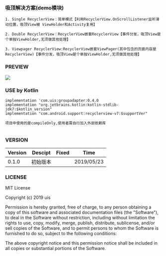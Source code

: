 
### 吸顶解决方案(demo模块)
    1. Single RecyclerView：简单模式【利用RecyclerView.OnScrollListener监听滑动位置，吸顶View被 ViewHolder和Activity复用】
    
    2. Double RecyclerView：RecyclerView嵌套RecyclerView【事件分发，吸顶View是个单独ViewHolder,无须做其他处理】
    
    3. Viewpager RecyclerView:RecyclerView嵌套ViewPager(其中包含的页面内容是RecyclerView)【事件分发，吸顶View是个单独ViewHolder,无须做其他处理】
    

### PREVIEW
![](/preview/001.png) 

### USE by Kotlin
    implementation 'com.uis:groupadapter:0.4.0
    implementation "org.jetbrains.kotlin:kotlin-stdlib-jdk7:$kotlin_version"
    implementation "com.android.support:recyclerview-v7:$supportVer"

``` 项目中使用的是compileOnly,使用者需自行加入外部依赖库 ```

```

```




### VERSION

Version|Descipt|Fixed|Time
----|----|----|----
0.1.0|初始版本| |2019/05/23


### LICENSE
MIT License

Copyright (c) 2019 uis

Permission is hereby granted, free of charge, to any person obtaining a copy
of this software and associated documentation files (the "Software"), to deal
in the Software without restriction, including without limitation the rights
to use, copy, modify, merge, publish, distribute, sublicense, and/or sell
copies of the Software, and to permit persons to whom the Software is
furnished to do so, subject to the following conditions:

The above copyright notice and this permission notice shall be included in all
copies or substantial portions of the Software.